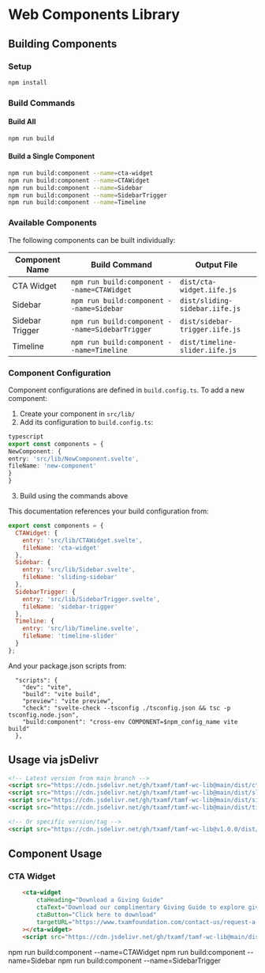 # Web Components Library

## Building Components

### Setup

```bash
npm install
```

### Build Commands

#### Build All

```bash
npm run build
```

#### Build a Single Component

```bash
npm run build:component --name=cta-widget
npm run build:component --name=CTAWidget
npm run build:component --name=Sidebar
npm run build:component --name=SidebarTrigger
npm run build:component --name=Timeline
```


### Available Components

The following components can be built individually:

| Component Name | Build Command | Output File |
|---------------|---------------|-------------|
| CTA Widget | `npm run build:component --name=CTAWidget` | `dist/cta-widget.iife.js` |
| Sidebar | `npm run build:component --name=Sidebar` | `dist/sliding-sidebar.iife.js` |
| Sidebar Trigger | `npm run build:component --name=SidebarTrigger` | `dist/sidebar-trigger.iife.js` |
| Timeline | `npm run build:component --name=Timeline` | `dist/timeline-slider.iife.js` |

### Component Configuration

Component configurations are defined in `build.config.ts`. To add a new component:

1. Create your component in `src/lib/`
2. Add its configuration to `build.config.ts`:
```ts
typescript
export const components = {
NewComponent: {
entry: 'src/lib/NewComponent.svelte',
fileName: 'new-component'
}
}
```

3. Build using the commands above

This documentation references your build configuration from:

```js
export const components = {
  CTAWidget: {
    entry: 'src/lib/CTAWidget.svelte',
    fileName: 'cta-widget'
  },
  Sidebar: {
    entry: 'src/lib/Sidebar.svelte',
    fileName: 'sliding-sidebar'
  },
  SidebarTrigger: {
    entry: 'src/lib/SidebarTrigger.svelte',
    fileName: 'sidebar-trigger'
  },
  Timeline: {
    entry: 'src/lib/Timeline.svelte',
    fileName: 'timeline-slider'
  }
};
```
And your package.json scripts from:
```
  "scripts": {
    "dev": "vite",
    "build": "vite build",
    "preview": "vite preview",
    "check": "svelte-check --tsconfig ./tsconfig.json && tsc -p tsconfig.node.json",
    "build:component": "cross-env COMPONENT=$npm_config_name vite build"
  },
```

## Usage via jsDelivr

```html
<!-- Latest version from main branch -->
<script src="https://cdn.jsdelivr.net/gh/txamf/tamf-wc-lib@main/dist/cta-widget.iife.js"></script>
<script src="https://cdn.jsdelivr.net/gh/txamf/tamf-wc-lib@main/dist/sliding-sidebar.iife.js"></script>
<script src="https://cdn.jsdelivr.net/gh/txamf/tamf-wc-lib@main/dist/sidebar-trigger.iife.js"></script>
<script src="https://cdn.jsdelivr.net/gh/txamf/tamf-wc-lib@main/dist/timeline-slider.iife.js"></script>

<!-- Or specific version/tag -->
<script src="https://cdn.jsdelivr.net/gh/txamf/tamf-wc-lib@v1.0.0/dist/cta-widget.iife.js"></script>
```

## Component Usage
### CTA Widget
```html
    <cta-widget
        ctaHeading="Download a Giving Guide"
        ctaText="Download our complimentary Giving Guide to explore giving methods and learn more about campus areas you can support with an endowment."
        ctaButton="Click here to download"
        targetURL="https://www.txamfoundation.com/contact-us/request-a-giving-guide.aspx"
    ></cta-widget>    
    <script src="https://cdn.jsdelivr.net/gh/txamf/tamf-wc-lib@main/dist/cta-widget.iife.js"></script>
```

npm run build:component --name=CTAWidget
npm run build:component --name=Sidebar
npm run build:component --name=SidebarTrigger

